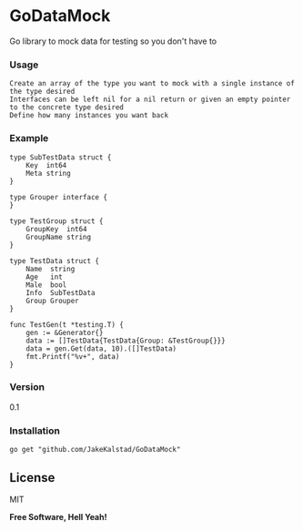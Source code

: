 # GoDataMock

Go library to mock data for testing so you don't have to

### Usage
    Create an array of the type you want to mock with a single instance of the type desired
    Interfaces can be left nil for a nil return or given an empty pointer to the concrete type desired
    Define how many instances you want back
    
### Example
```
type SubTestData struct {
	Key  int64
	Meta string
}

type Grouper interface {
}

type TestGroup struct {
	GroupKey  int64
	GroupName string
}

type TestData struct {
	Name  string
	Age   int
	Male  bool
	Info  SubTestData
	Group Grouper
}

func TestGen(t *testing.T) {
	gen := &Generator{}
	data := []TestData{TestData{Group: &TestGroup{}}}
	data = gen.Get(data, 10).([]TestData)
	fmt.Printf("%v+", data)
}

```
    
    
    
### Version
0.1

### Installation
    go get "github.com/JakeKalstad/GoDataMock"

License
----

MIT


**Free Software, Hell Yeah!**
